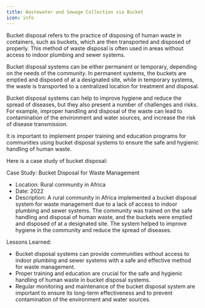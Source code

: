 ```yaml
---
title: Wastewater and Sewage Collection via Bucket
icon: info
---
```


<p>Bucket disposal refers to the practice of disposing of human waste in containers, such as buckets, which are then transported and disposed of properly. This method of waste disposal is often used in areas without access to indoor plumbing and sewer systems.</p><p>Bucket disposal systems can be either permanent or temporary, depending on the needs of the community. In permanent systems, the buckets are emptied and disposed of at a designated site, while in temporary systems, the waste is transported to a centralized location for treatment and disposal.</p><p>Bucket disposal systems can help to improve hygiene and reduce the spread of diseases, but they also present a number of challenges and risks. For example, improper handling and disposal of the waste can lead to contamination of the environment and water sources, and increase the risk of disease transmission.</p><p>It is important to implement proper training and education programs for communities using bucket disposal systems to ensure the safe and hygienic handling of human waste.</p><p>Here is a case study of bucket disposal:</p><p>Case Study: Bucket Disposal for Waste Management</p>

<ul><li>Location: Rural community in Africa</li><li>Date: 2022</li><li>Description: A rural community in Africa implemented a bucket disposal system for waste management due to a lack of access to indoor plumbing and sewer systems. The community was trained on the safe handling and disposal of human waste, and the buckets were emptied and disposed of at a designated site. The system helped to improve hygiene in the community and reduce the spread of diseases.</li></ul><p>Lessons Learned:</p><ul><li>Bucket disposal systems can provide communities without access to indoor plumbing and sewer systems with a safe and effective method for waste management.</li><li>Proper training and education are crucial for the safe and hygienic handling of human waste in bucket disposal systems.</li><li>Regular monitoring and maintenance of the bucket disposal system are important to ensure its long-term effectiveness and to prevent contamination of the environment and water sources.</li>
</ul>